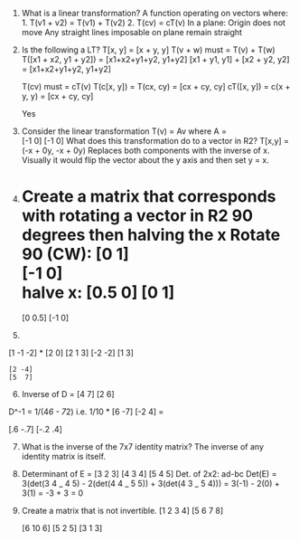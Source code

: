 1. What is a linear transformation?
    A function operating on vectors where:
        1. T(v1 + v2) = T(v1) + T(v2)
        2. T(cv) = cT(v)
    In a plane:
        Origin does not move
        Any straight lines imposable on plane remain straight

2. Is the following a LT? T[x, y] = [x + y, y]
    T(v + w) must = T(v) + T(w)
        T([x1 + x2, y1 + y2]) =         [x1+x2+y1+y2, y1+y2]
        [x1 + y1, y1] + [x2 + y2, y2] = [x1+x2+y1+y2, y1+y2]
           
    
    T(cv) must = cT(v)
        T(c[x, y]) = T(cx, cy) =    [cx + cy, cy]
        cT([x, y]) = c(x + y, y) =  [cx + cy, cy]

    Yes

3. Consider the linear transformation T(v) = Av where A =     
    [-1 0]
    [-1 0]
    What does this transformation do to a vector in R2?
    T[x,y] = (-x + 0y, -x + 0y)
    Replaces both components with the inverse of x.
    Visually it would flip the vector about the y axis and then set y = x.

4. Create a matrix that corresponds with rotating a vector in R2 90 degrees then halving the x
    Rotate 90 (CW): 
    [0  1]  
    [-1 0]  
    halve x:
    [0.5 0]
    [0   1]
    =
    [0  0.5]
    [-1   0]

5. 
[1 -1 -2] * [2   0]
[2  1  3]   [-2 -2]
            [1   3]

    [2 -4]
    [5  7]

6. Inverse of D = 
[4 7]
[2 6]

D^-1 = 1/(4*6 - 7*2) i.e. 1/10 *
[6 -7]
[-2 4] = 

[.6 -.7]
[-.2 .4]

7. What is the inverse of the 7x7 identity matrix?
    The inverse of any identity matrix is itself.

8. Determinant of E = 
[3 2 3]
[4 3 4]
[5 4 5]
    Det. of 2x2: ad-bc
    Det(E)  = 3(det(3 4 _ 4 5) - 2(det(4 4 _ 5 5)) + 3(det(4 3 _ 5 4)))
            = 3(-1) - 2(0) + 3(1)
            = -3 + 3
            = 0

9. Create a matrix that is not invertible.
    [1 2 3 4]
    [5 6 7 8]

    [6 10 6]
    [5  2 5]
    [3  1 3]